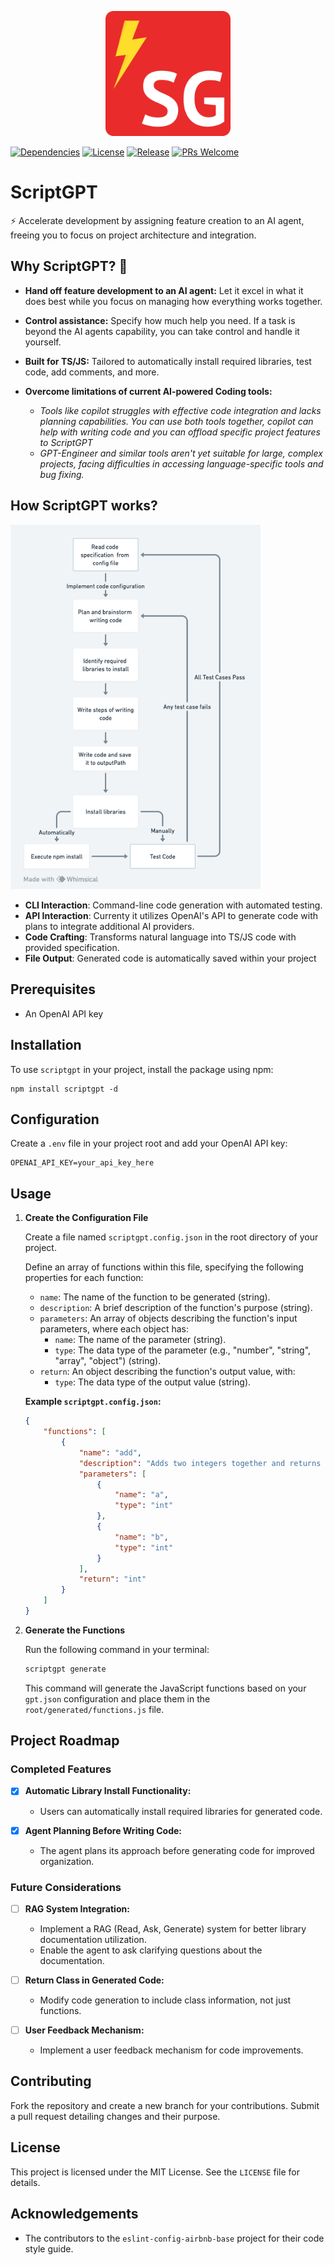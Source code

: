 <p align="center">
  <img src="https://github.com/ukanwat/ScriptGPT/blob/master/docs/images/SG.png" width="200" alt="Project Logo">
</p>


[![Dependencies](https://img.shields.io/badge/dependencies-up%20to%20date-brightgreen.svg)](https://github.com/ukanwat/ScriptGPT/blob/master/package.json)
[![License](https://img.shields.io/badge/license-MIT-blue.svg)](https://github.com/ukanwat/ScriptGPT/blob/master/LICENSE)
[![Release](https://img.shields.io/github/v/release/ukanwat/ScriptGPT.svg?include_prereleases)](https://github.com/ukanwat/ScriptGPT/releases)
[![PRs Welcome](https://img.shields.io/badge/PRs-welcome-brightgreen.svg)](https://github.com/ukanwat/ScriptGPT/pulls)


# ScriptGPT
⚡️ Accelerate development by assigning feature creation to an AI agent, freeing you to focus on project architecture and integration.


## Why ScriptGPT? 🚀

- **Hand off feature development to an AI agent:** Let it excel in what it does best while you focus on managing how everything works together.
  
- **Control assistance:** Specify how much help you need. If a task is beyond the AI agents capability, you can take control and handle it yourself.

- **Built for TS/JS:** Tailored to automatically install required libraries, test code, add comments, and more.

- **Overcome limitations of current AI-powered Coding tools:**
  - *Tools like copilot struggles with effective code integration and lacks planning capabilities. You can use both tools together, copilot can help with writing code and you can offload specific project features to ScriptGPT*
  - *GPT-Engineer and similar tools aren't yet suitable for large, complex projects, facing difficulties in accessing language-specific tools and bug fixing.*




## How ScriptGPT works?
<img src="https://github.com/ukanwat/ScriptGPT/blob/master/docs/images/scriptgpt.png" width="400" />

- **CLI Interaction**: Command-line code generation with automated testing.
- **API Interaction**: Currenty it utilizes OpenAI's API to generate code with plans to integrate additional AI providers.
- **Code Crafting**: Transforms natural language into TS/JS code with provided specification.
- **File Output**: Generated code is automatically saved within your project


## Prerequisites
- An OpenAI API key

## Installation
To use `scriptgpt` in your project, install the package using npm:

```
npm install scriptgpt -d
```

## Configuration
Create a `.env` file in your project root and add your OpenAI API key:

```
OPENAI_API_KEY=your_api_key_here
```

## Usage

1. **Create the Configuration File**

    Create a file named `scriptgpt.config.json` in the root directory of your project.

    Define an array of functions within this file, specifying the following properties for each function:
    
    - `name`: The name of the function to be generated (string).
    - `description`: A brief description of the function's purpose (string).
    - `parameters`: An array of objects describing the function's input parameters, where each object has:
        - `name`: The name of the parameter (string).
        - `type`: The data type of the parameter (e.g., "number", "string", "array", "object") (string).
    - `return`: An object describing the function's output value, with:
        - `type`: The data type of the output value (string).

    **Example `scriptgpt.config.json`:**
    
    ```json
    {
        "functions": [
            {
                "name": "add",
                "description": "Adds two integers together and returns values",
                "parameters": [
                    {
                        "name": "a",
                        "type": "int"
                    },
                    {
                        "name": "b",
                        "type": "int"
                    }
                ],
                "return": "int"
            }
        ]
    }
    ```

2. **Generate the Functions**

    Run the following command in your terminal:

    ```bash
    scriptgpt generate
    ```

    This command will generate the JavaScript functions based on your `gpt.json` configuration and place them in the `root/generated/functions.js` file.





## Project Roadmap

### Completed Features

- [x] **Automatic Library Install Functionality:**
  - Users can automatically install required libraries for generated code.

- [x] **Agent Planning Before Writing Code:**
  - The agent plans its approach before generating code for improved organization.

### Future Considerations

- [ ] **RAG System Integration:**
  - Implement a RAG (Read, Ask, Generate) system for better library documentation utilization.
  - Enable the agent to ask clarifying questions about the documentation.

- [ ] **Return Class in Generated Code:**
  - Modify code generation to include class information, not just functions.

- [ ] **User Feedback Mechanism:**
  - Implement a user feedback mechanism for code improvements.





## Contributing
Fork the repository and create a new branch for your contributions. Submit a pull request detailing changes and their purpose.

## License
This project is licensed under the MIT License. See the `LICENSE` file for details.

## Acknowledgements
- The contributors to the `eslint-config-airbnb-base` project for their code style guide.
